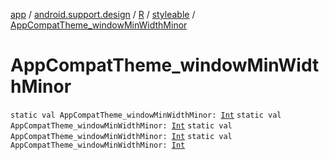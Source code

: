 [app](../../../index.md) / [android.support.design](../../index.md) / [R](../index.md) / [styleable](index.md) / [AppCompatTheme_windowMinWidthMinor](.)

# AppCompatTheme_windowMinWidthMinor

`static val AppCompatTheme_windowMinWidthMinor: `[`Int`](https://kotlinlang.org/api/latest/jvm/stdlib/kotlin/-int/index.html)
`static val AppCompatTheme_windowMinWidthMinor: `[`Int`](https://kotlinlang.org/api/latest/jvm/stdlib/kotlin/-int/index.html)
`static val AppCompatTheme_windowMinWidthMinor: `[`Int`](https://kotlinlang.org/api/latest/jvm/stdlib/kotlin/-int/index.html)
`static val AppCompatTheme_windowMinWidthMinor: `[`Int`](https://kotlinlang.org/api/latest/jvm/stdlib/kotlin/-int/index.html)